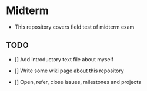 Midterm
======

* This repository covers field test of midterm exam

## TODO

* [] Add introductory text file about myself

* [] Write some wiki page about this repository

* [] Open, refer, close issues, milestones and projects 
